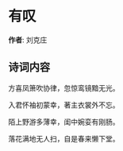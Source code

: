# 有叹

**作者**: 刘克庄

## 诗词内容

方喜凤箫吹协律，忽惊鸾镜黯无光。

入君怀袖初蒙幸，著主衣裳外不忘。

陌上野游多薄幸，闺中婉娈有刚肠。

落花满地无人扫，自是春来懒下堂。

